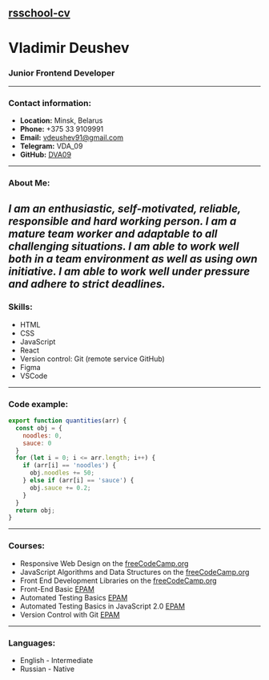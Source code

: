 ## [rsschool-cv](rsschool-cv)


# Vladimir Deushev

### Junior Frontend Developer
----
### Contact information:

* __Location:__ Minsk, Belarus
* __Phone:__ +375 33 9109991
* __Email:__ [vdeushev91@gmail.com](vdeushev91@gmail.com)
* __Telegram:__ VDA_09
* __GitHub:__ [DVA09](https://github.com/DVA09)
----
### About Me:

 _I am an enthusiastic, self-motivated, reliable, responsible and hard working person. I am a mature team worker and adaptable to all challenging situations. I am able to work well both in a team environment as well as using own initiative. I am able to work well under pressure and adhere to strict deadlines._
----
### Skills:
* HTML
* CSS
* JavaScript
* React
* Version control: Git (remote service GitHub)
* Figma
* VSCode
----
### Code example:
```javascript
export function quantities(arr) {
  const obj = {
    noodles: 0,
    sauce: 0
  }
  for (let i = 0; i <= arr.length; i++) {
    if (arr[i] == 'noodles') {
      obj.noodles += 50;
    } else if (arr[i] == 'sauce') {
      obj.sauce += 0.2;
    }
  }
  return obj;
}
```
----
### Courses:
* Responsive Web Design on the [freeCodeCamp.org](freeCodeCamp.org)
* JavaScript Algorithms and Data Structures on the [freeCodeCamp.org](freeCodeCamp.org)
* Front End Development Libraries on the [freeCodeCamp.org](freeCodeCamp.org)
* Front-End Basic [EPAM](EPAM)
* Automated Testing Basics [EPAM](EPAM)
* Automated Testing Basics in JavaScript 2.0 [EPAM](EPAM)
* Version Control with Git [EPAM](EPAM)
---
### Languages:
* English - Intermediate
* Russian - Native